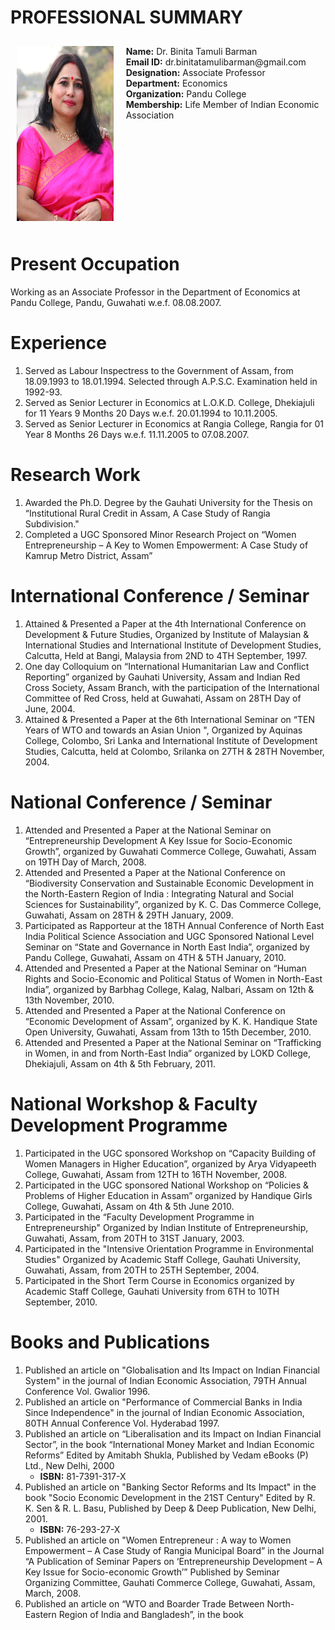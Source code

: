 # **PROFESSIONAL SUMMARY**

<div style="display: flex; flex-direction: row;">
  <div style="flex: 1; padding: 10px;">
    <img src="https://github.com/binitatamulibarman/binitatamulibarman.github.io/blob/main/drbinita.jpg" width="200" height="280">
  </div>
  <div style="flex: 2; padding: 10px;">
    <b>Name:</b> Dr. Binita Tamuli Barman <br>
    <b>Email ID:</b> dr.binitatamulibarman@gmail.com  <br>
    <b>Designation:</b> Associate Professor  <br>
    <b>Department:</b> Economics  <br>
    <b>Organization:</b> Pandu College  <br>
    <b>Membership:</b> Life Member of Indian Economic Association  <br>
  </div>
</div>

<div>
  <!-- Rest of the content goes here -->
  
# **Present Occupation**

Working as an Associate Professor in the Department of Economics at Pandu College, Pandu, Guwahati w.e.f. 08.08.2007.

# **Experience**

1. Served as Labour Inspectress to the Government of Assam, from 18.09.1993 to 18.01.1994. Selected through A.P.S.C. Examination held in 1992-93.
2. Served as Senior Lecturer in Economics at L.O.K.D. College, Dhekiajuli for 11 Years 9 Months 20 Days w.e.f. 20.01.1994 to 10.11.2005.
3. Served as Senior Lecturer in Economics at Rangia College, Rangia for 01 Year 8 Months 26 Days w.e.f. 11.11.2005 to 07.08.2007.

# **Research Work**

1. Awarded the Ph.D. Degree by the Gauhati University for the Thesis on “Institutional Rural Credit in Assam, A Case Study of Rangia Subdivision."
2. Completed a UGC Sponsored Minor Research Project on “Women Entrepreneurship – A Key to Women Empowerment: A Case Study of Kamrup Metro District, Assam”

# **International Conference / Seminar**

1. Attained & Presented a Paper at the 4th International Conference on Development & Future Studies, Organized by Institute of Malaysian & International Studies and International Institute of Development Studies, Calcutta, Held at Bangi, Malaysia from 2ND to 4TH September, 1997.
2. One day Colloquium on “International Humanitarian Law and Conflict Reporting” organized by Gauhati University, Assam and Indian Red Cross Society, Assam Branch, with the participation of the International Committee of Red Cross, held at Guwahati, Assam on 28TH Day of June, 2004.
3. Attained & Presented a Paper at the 6th International Seminar on “TEN Years of WTO and towards an Asian Union ", Organized by Aquinas College, Colombo, Sri Lanka and International Institute of Development Studies, Calcutta, held at Colombo, Srilanka on 27TH & 28TH November, 2004.

# **National Conference / Seminar**

1. Attended and Presented a Paper at the National Seminar on “Entrepreneurship Development A Key Issue for Socio-Economic Growth”, organized by Guwahati Commerce College, Guwahati, Assam on 19TH Day of March, 2008.
2. Attended and Presented a Paper at the National Conference on “Biodiversity Conservation and Sustainable Economic Development in the North-Eastern Region of India : Integrating Natural and Social Sciences for Sustainability”, organized by K. C. Das Commerce College, Guwahati, Assam on 28TH & 29TH January, 2009.
3. Participated as Rapporteur at the 18TH Annual Conference of North East India Political Science Association and UGC Sponsored National Level Seminar on “State and Governance in North East India”, organized by Pandu College, Guwahati, Assam on 4TH & 5TH January, 2010.
4. Attended and Presented a Paper at the National Seminar on “Human Rights and Socio-Economic and Political Status of Women in North-East India”, organized by Barbhag College, Kalag, Nalbari, Assam on 12th  & 13th November, 2010.
5. Attended and Presented a Paper at the National Conference on “Economic Development of Assam”, organized by K. K. Handique State Open University, Guwahati, Assam from 13th to 15th December, 2010.
6. Attended and Presented a Paper at the National Seminar on “Trafficking in Women, in and from North-East India” organized by LOKD College, Dhekiajuli, Assam on 4th & 5th February, 2011.

# **National Workshop & Faculty Development Programme**

1. Participated in the UGC sponsored Workshop on “Capacity Building of Women Managers in Higher Education”, organized by Arya Vidyapeeth College, Guwahati, Assam from 12TH to 16TH November, 2008.
2. Participated in the UGC sponsored National Workshop on “Policies & Problems of Higher Education in Assam” organized by Handique Girls College, Guwahati, Assam on 4th & 5th June 2010.
3. Participated in the “Faculty Development Programme in Entrepreneurship" Organized by Indian Institute of Entrepreneurship, Guwahati, Assam, from 20TH to 31ST January, 2003.
4. Participated in the "Intensive Orientation  Programme in Environmental Studies" Organized by  Academic Staff College, Gauhati University, Guwahati, Assam, from 20TH to 25TH September, 2004.
5. Participated in the Short Term Course in Economics organized by Academic Staff College, Gauhati University from 6TH to 10TH September, 2010.

# **Books and Publications**

1. Published an article on "Globalisation and Its Impact on Indian Financial System" in the journal of Indian Economic Association, 79TH Annual Conference Vol. Gwalior 1996.
2. Published an article on "Performance of Commercial Banks in India Since Independence" in the journal of Indian Economic Association, 80TH Annual Conference Vol. Hyderabad 1997.
3. Published an article on “Liberalisation and its Impact on Indian Financial Sector”, in the book “International Money Market and Indian Economic Reforms” Edited by Amitabh Shukla, Published by Vedam eBooks (P) Ltd., New Delhi, 2000
   - **ISBN:** 81-7391-317-X
4. Published an article on "Banking Sector Reforms and Its Impact" in the book "Socio Economic Development in the 21ST Century" Edited by R. K. Sen & R. L. Basu, Published by  Deep & Deep Publication, New Delhi, 2001.
   - **ISBN:** 76-293-27-X
5. Published an article on "Women Entrepreneur : A way to Women Empowerment – A Case Study of Rangia Municipal Board” in the Journal “A Publication of Seminar Papers on ‘Entrepreneurship Development – A Key Issue for Socio-economic Growth’” Published by Seminar Organizing Committee, Gauhati Commerce College, Guwahati, Assam, March,  2008.
6. Published an article on “WTO and Boarder Trade Between North-Eastern Region of India and Bangladesh”, in the book

</div>

